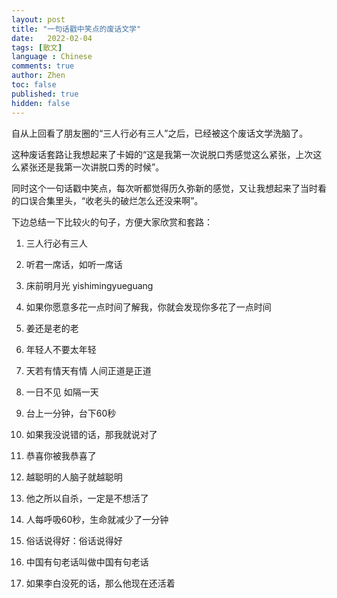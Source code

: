 ```yaml
---
layout: post
title: "一句话戳中笑点的废话文学"
date:   2022-02-04
tags: [散文]
language : Chinese
comments: true
author: Zhen
toc: false
published: true
hidden: false
---
```

自从上回看了朋友圈的“三人行必有三人”之后，已经被这个废话文学洗脑了。

这种废话套路让我想起来了卡姆的“这是我第一次说脱口秀感觉这么紧张，上次这么紧张还是我第一次讲脱口秀的时候”。

同时这个一句话戳中笑点，每次听都觉得历久弥新的感觉，又让我想起来了当时看的口误合集里头，“收老头的破烂怎么还没来啊”。

下边总结一下比较火的句子，方便大家欣赏和套路：

 1. 三人行必有三人
 2. 听君一席话，如听一席话
 3. 床前明月光 yishimingyueguang
 4. 如果你愿意多花一点时间了解我，你就会发现你多花了一点时间
 5. 姜还是老的老
 6. 年轻人不要太年轻
 7. 天若有情天有情 人间正道是正道
 8. 一日不见 如隔一天
 9. 台上一分钟，台下60秒

 10. 如果我没说错的话，那我就说对了
 11. 恭喜你被我恭喜了
 12. 越聪明的人脑子就越聪明
 13. 他之所以自杀，一定是不想活了
 14. 人每呼吸60秒，生命就减少了一分钟
 15. 俗话说得好：俗话说得好
 16. 中国有句老话叫做中国有句老话
 17. 如果李白没死的话，那么他现在还活着


<!--stackedit_data:
eyJoaXN0b3J5IjpbOTQ5NzAyNjMsMTU1MDgxMzIxMiwtNTYwMz
UwMTIsOTAwNjE3ODcwXX0=
-->